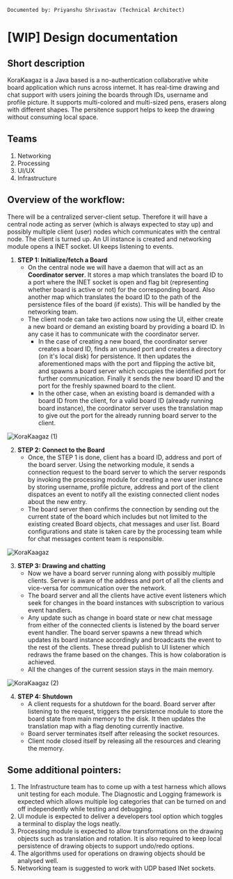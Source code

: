 `Documented by: Priyanshu Shrivastav (Technical Architect)`

# [WIP] Design documentation
## Short description
KoraKaagaz is a Java based is a no-authentication collaborative white board 
application which runs across internet. It has real-time drawing and chat support 
with users joining the boards through IDs, username and profile picture. It supports
multi-colored   and multi-sized pens, erasers along with different shapes. The persitence 
support helps to keep the drawing without consuming local space.

## Teams
1. Networking
2. Processing
3. UI/UX
4. Infrastructure

## Overview of the workflow:
There will be a centralized server-client setup.
Therefore it will have a central node acting as server (which is always expected
to stay up) and possibly multiple client (user) nodes which communicates with the
central node.
The client is turned up. An UI instance is created and networking module opens a
INET socket. UI keeps listening to events.

1. **STEP 1: Initialize/fetch a Board**
    - On the central node we will have a daemon that will act as an
        **Coordinator server**. It stores a map which translates the board ID to
        a port where the INET socket is open and flag bit (representing whether
        board is active or not) for the corresponding board. Also another map
        which translates the board ID to the path of the persistence files of the
        board (if exists). This will be handled by the networking team.
    - The client node can take two actions now using the UI, either create a
        new board or demand an existing board by providing a board ID. In any
        case it has to communicate with the coordinator server.
        - In the case of creating a new board, the coordinator server creates a
            board ID, finds an unused port and creates a directory (on it's local
            disk) for persistence. It then updates the aforementioned maps with
            the port and flipping the active bit, and spawns
            a board server which occupies the identified port for further
            communication. Finally it sends the new board ID and the port for the
            freshly spawned board to the client.
        - In the other case, when an existing board is demanded with a board ID
            from the client, for a valid board ID (already running board
            instance), the coordinator server uses the translation map to give
            out the port for the already running board server to the client.

![KoraKaagaz (1)](https://user-images.githubusercontent.com/34399448/92733643-7792af80-f395-11ea-845d-04ad50ce3f17.png)

2. **STEP 2: Connect to the Board**
   - Once, the STEP 1 is done, client has a board ID, address and port of the board
       server. Using the networking module, it sends a connection request to the
       board server to which the server responds by invoking the processing module
       for creating a new user instance by storing username, profile picture,
       address and port of the client dispatces an event to notify all the existing
       connected client nodes about the new entry.
   - The board server then confirms the connection by sending out the current
       state of the board which includes but not limited to the existing created
       Board objects, chat messages and user list. Board configurations and
       state is taken care by the processing team while for chat messages
       content team is responsible.
       
![KoraKaagaz](https://user-images.githubusercontent.com/34399448/92733637-76618280-f395-11ea-8b07-ffac60f19268.png)

3. **STEP 3: Drawing and chatting**
   - Now we have a board server running along with possibly multiple clients.
       Server is aware of the address and port of all the clients and vice-versa
       for communication over the network.
   - The board server and all the clients have active event listeners which
       seek for changes in the board instances with subscription to various event
       handlers.
   - Any update such as change in board state or new chat message from either of
       the connected clients is listened by the board server event handler.
       The board server spawns a new thread which updates its board instance
       accordingly and broadcasts the event to the rest of the clients. These
       thread publish to UI listener which redraws the frame based on the
       changes. This is how colaboration is achieved.
   - All the changes of the current session stays in the main memory.
   
![KoraKaagaz (2)](https://user-images.githubusercontent.com/34399448/92733647-782b4600-f395-11ea-8a7b-9c1ce69b2785.png)

4. **STEP 4: Shutdown**
   - A client requests for a shutdown for the board. Board server after
       listening to the request, triggers the persistence module to store the
       board state from main memory to the disk. It then updates the translation
       map with a flag denoting currently inactive.
   - Board server terminates itself after releasing the socket resources.
   - Client node closed itself by releasing all the resources and clearing the memory.

## Some additional pointers:
1) The Infrastructure team has to come up with a test harness which allows unit testing for each module. The 
Diagnostic and Logging framework is expected which allows multiple log categories that can be turned on and off 
independently while testing and debugging. 
2) UI module is expected to deliver a developers tool option which toggles a terminal to display the logs neatly.
3) Processing module is expected to allow transformations on the drawing objects such as translation and rotation.
 It is also required to keep local persistence of drawing objects to support undo/redo options.
4) The algorithms used for operations on drawing objects should be analysed well.
5) Networking team is suggested to work with UDP based INet sockets.  
